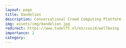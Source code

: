 ```yaml
---
layout: page
title: Dandelion
description: Conversational Crowd Computing Platform
img: assets/img/dandelion.jpg
redirect: https://www.tudelft.nl/en/covid/wellbeing
importance: 2
category: 
---
```



